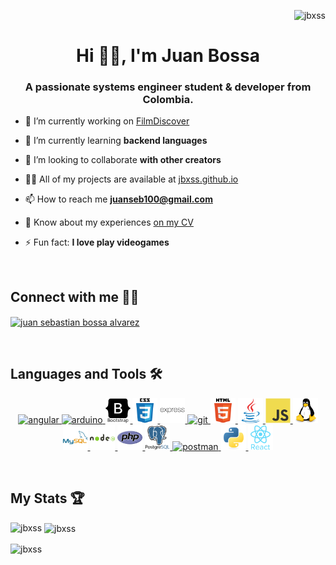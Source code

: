 <p align="right"> <img src="https://komarev.com/ghpvc/?username=jbxss&label=Profile%20views&color=ef0515&style=flat" alt="jbxss" /> </p>

<h1 align="center">Hi 👋🏼, I'm Juan Bossa</h1>
<h3 align="center">A passionate systems engineer student & developer from Colombia.</h3>



- 🔭 I’m currently working on [FilmDiscover](https://github.com/JBxss/FilmDiscover)

- 🌱 I’m currently learning **backend languages**

- 👯 I’m looking to collaborate **with other creators**

- 👨‍💻 All of my projects are available at [jbxss.github.io](https://jbxss.github.io/)

- 📫 How to reach me **juanseb100@gmail.com**

- 📄 Know about my experiences [on my CV](https://drive.google.com/drive/folders/1Jjtmv2XNjMguUCpjJJ94yt6Hgwh0aoh_)

- ⚡ Fun fact: **I love play videogames**

<br>

## Connect with me 🤝🏻
<p align="left">
<a href="https://linkedin.com/in/jbxss" target="blank"><img align="center" src="https://raw.githubusercontent.com/rahuldkjain/github-profile-readme-generator/master/src/images/icons/Social/linked-in-alt.svg" alt="juan sebastian bossa alvarez" height="30" width="40" /></a>
</p>

<br>

## Languages and Tools 🛠️ 
<p align="center"> <a href="https://angular.io" target="_blank" rel="noreferrer"> <img src="https://angular.io/assets/images/logos/angular/angular.svg" alt="angular" width="40" height="40"/> </a> <a href="https://www.arduino.cc/" target="_blank" rel="noreferrer"> <img src="https://cdn.worldvectorlogo.com/logos/arduino-1.svg" alt="arduino" width="40" height="40"/> </a> <a href="https://getbootstrap.com" target="_blank" rel="noreferrer"> <img src="https://raw.githubusercontent.com/devicons/devicon/master/icons/bootstrap/bootstrap-plain-wordmark.svg" alt="bootstrap" width="40" height="40"/> </a> <a href="https://www.w3schools.com/css/" target="_blank" rel="noreferrer"> <img src="https://raw.githubusercontent.com/devicons/devicon/master/icons/css3/css3-original-wordmark.svg" alt="css3" width="40" height="40"/> </a> <a href="https://expressjs.com" target="_blank" rel="noreferrer"> <img src="https://raw.githubusercontent.com/devicons/devicon/master/icons/express/express-original-wordmark.svg" alt="express" width="40" height="40"/> </a> <a href="https://git-scm.com/" target="_blank" rel="noreferrer"> <img src="https://www.vectorlogo.zone/logos/git-scm/git-scm-icon.svg" alt="git" width="40" height="40"/> </a> <a href="https://www.w3.org/html/" target="_blank" rel="noreferrer"> <img src="https://raw.githubusercontent.com/devicons/devicon/master/icons/html5/html5-original-wordmark.svg" alt="html5" width="40" height="40"/> </a> <a href="https://www.java.com" target="_blank" rel="noreferrer"> <img src="https://raw.githubusercontent.com/devicons/devicon/master/icons/java/java-original.svg" alt="java" width="40" height="40"/> </a> <a href="https://developer.mozilla.org/en-US/docs/Web/JavaScript" target="_blank" rel="noreferrer"> <img src="https://raw.githubusercontent.com/devicons/devicon/master/icons/javascript/javascript-original.svg" alt="javascript" width="40" height="40"/> </a> <a href="https://www.linux.org/" target="_blank" rel="noreferrer"> <img src="https://raw.githubusercontent.com/devicons/devicon/master/icons/linux/linux-original.svg" alt="linux" width="40" height="40"/> </a> <a href="https://www.mysql.com/" target="_blank" rel="noreferrer"> <img src="https://raw.githubusercontent.com/devicons/devicon/master/icons/mysql/mysql-original-wordmark.svg" alt="mysql" width="40" height="40"/> </a> <a href="https://nodejs.org" target="_blank" rel="noreferrer"> <img src="https://raw.githubusercontent.com/devicons/devicon/master/icons/nodejs/nodejs-original-wordmark.svg" alt="nodejs" width="40" height="40"/> </a> <a href="https://www.php.net" target="_blank" rel="noreferrer"> <img src="https://raw.githubusercontent.com/devicons/devicon/master/icons/php/php-original.svg" alt="php" width="40" height="40"/> </a> <a href="https://www.postgresql.org" target="_blank" rel="noreferrer"> <img src="https://raw.githubusercontent.com/devicons/devicon/master/icons/postgresql/postgresql-original-wordmark.svg" alt="postgresql" width="40" height="40"/> </a> <a href="https://postman.com" target="_blank" rel="noreferrer"> <img src="https://www.vectorlogo.zone/logos/getpostman/getpostman-icon.svg" alt="postman" width="40" height="40"/> </a> <a href="https://www.python.org" target="_blank" rel="noreferrer"> <img src="https://raw.githubusercontent.com/devicons/devicon/master/icons/python/python-original.svg" alt="python" width="40" height="40"/> </a> <a href="https://reactjs.org/" target="_blank" rel="noreferrer"> <img src="https://raw.githubusercontent.com/devicons/devicon/master/icons/react/react-original-wordmark.svg" alt="react" width="40" height="40"/> </a> </p>

<br>

## My Stats 🏆 

<p><img align="left" src="https://github-readme-stats.vercel.app/api/top-langs?username=jbxss&show_icons=true&locale=en&layout=compact" alt="jbxss" /></p>
 
<p>&nbsp;<img align="center" src="https://github-readme-stats.vercel.app/api?username=jbxss&show_icons=true&locale=en" alt="jbxss" /></p>

<p><img align="center" src="https://github-readme-streak-stats.herokuapp.com/?user=jbxss&" alt="jbxss" /></p>






